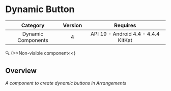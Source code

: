 # Dynamic Button

| Category | Version | Requires |
|:--------:|:-------:|:--------:|
|Dynamic Components|4|API 19 - Android 4.4 - 4.4.4 KitKat|

:mag: {>>Non-visible component<<}

## Overview

_A component to create dynamic buttons in Arrangements_